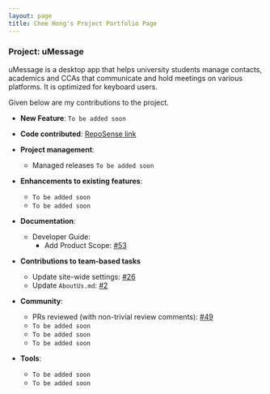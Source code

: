 ```yaml
---
layout: page
title: Chee Hong's Project Portfolio Page
---
```


### Project: uMessage
uMessage is a desktop app that helps university students manage contacts, academics and CCAs that communicate and hold meetings on various platforms. It is optimized for keyboard users.

Given below are my contributions to the project.

* **New Feature**: `To be added soon`
* **Code contributed**: [RepoSense link](https://nus-cs2103-ay2122s2.github.io/tp-dashboard/?search=cheehong&sort=groupTitle&sortWithin=title&timeframe=commit&mergegroup=&groupSelect=groupByRepos&breakdown=true&checkedFileTypes=docs~functional-code~test-code~other&since=2022-02-18)
* **Project management**:
  * Managed releases `To be added soon`
* **Enhancements to existing features**:
  * `To be added soon`
  * `To be added soon`
* **Documentation**:
  * Developer Guide:
    * Add Product Scope: [#53](https://github.com/AY2122S2-CS2103-W16-2/tp/issues/53)

* **Contributions to team-based tasks**
  * Update site-wide settings: [#26](https://github.com/AY2122S2-CS2103-W16-2/tp/issues/26)
  * Update `AboutUs.md`: [#2](https://github.com/AY2122S2-CS2103-W16-2/tp/issues/2)

* **Community**:
  * PRs reviewed (with non-trivial review comments): [\#49](https://github.com/AY2122S2-CS2103-W16-2/tp/pull/49)
  * `To be added soon`
  * `To be added soon`
  * `To be added soon`
* **Tools**:
  * `To be added soon`
  * `To be added soon`
